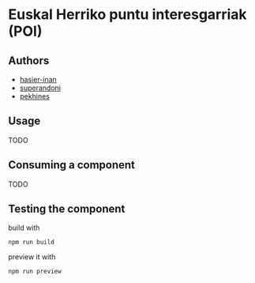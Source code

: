# Euskal Herriko puntu interesgarriak (POI)

## Authors
 - [hasier-inan](https://github.com/hasier-inan)
 - [superandoni](https://github.com/superandoni)
 - [pekhines](https://github.com/pekhines)

## Usage

TODO 

## Consuming a component
TODO

## Testing the component

build with
```
npm run build
```

preview it with
```
npm run preview
```